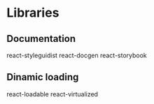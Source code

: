 # Libraries


## Documentation
react-styleguidist
react-docgen
react-storybook


## Dinamic loading
 react-loadable
 react-virtualized